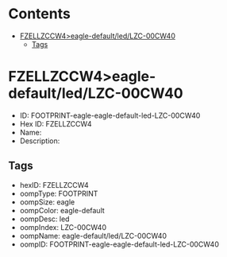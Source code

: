 



Contents
========

* [FZELLZCCW4>eagle-default/led/LZC-00CW40](#fzellzccw4eagle-defaultledlzc-00cw40)
	* [Tags](#tags)

# FZELLZCCW4>eagle-default/led/LZC-00CW40

- ID: FOOTPRINT-eagle-eagle-default-led-LZC-00CW40
- Hex ID: FZELLZCCW4
- Name: 
- Description: 

## Tags

- hexID: FZELLZCCW4
- oompType: FOOTPRINT
- oompSize: eagle
- oompColor: eagle-default
- oompDesc: led
- oompIndex: LZC-00CW40
- oompName: eagle-default/led/LZC-00CW40
- oompID: FOOTPRINT-eagle-eagle-default-led-LZC-00CW40
